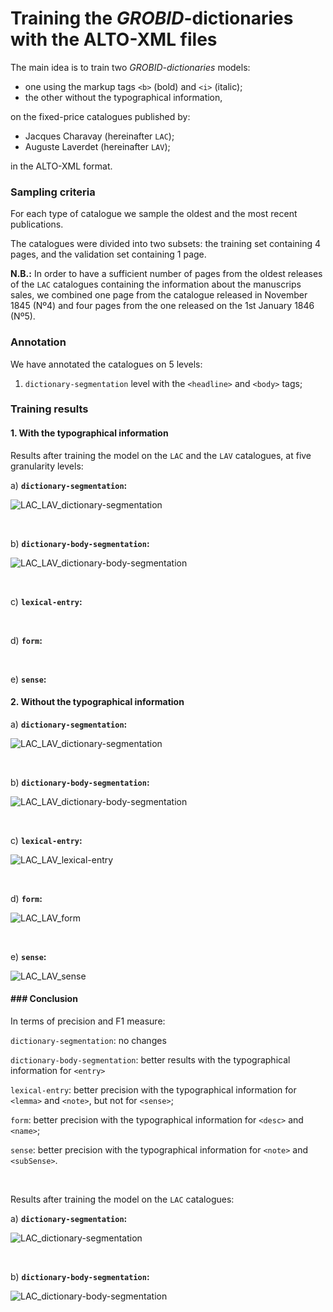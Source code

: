 # Training the *GROBID*-dictionaries with the ALTO-XML files

The main idea is to train two _GROBID-dictionaries_ models:

* one using the markup tags `<b>` (bold) and `<i>` (italic);
* the other without the typographical information,

on the fixed-price catalogues published by:

* Jacques Charavay (hereinafter `LAC`);
* Auguste Laverdet (hereinafter `LAV`);

in the ALTO-XML format.

### Sampling criteria

For each type of catalogue we sample the oldest and the most recent publications.

The catalogues were divided into two subsets: the training set containing 4 pages, and the validation set containing 1 page.

**N.B.:** In order to have a sufficient number of pages from the oldest releases of the `LAC` catalogues containing the information about the manuscrips sales, we combined one page from the catalogue released in November 1845 (Nº4) and four pages from the one released on the 1st January 1846 (Nº5).   

### Annotation 

We have annotated the catalogues on 5 levels:

1. `dictionary-segmentation` level with the `<headline>` and `<body>` tags;

### Training results

#### 1. With the typographical information

Results after training the model on the `LAC` and the `LAV` catalogues, at five granularity levels:

a) **`dictionary-segmentation`:**

 ![LAC_LAV_dictionary-segmentation](trainingData_LAC_typo/img/LAC_LAV_dictionary-segmentation.jpg)

<br/>

b) **`dictionary-body-segmentation`:**

![LAC_LAV_dictionary-body-segmentation](trainingData_LAC_typo/img/LAC_LAV_dictionary-body-segmentation.jpg)

<br/>

c) **`lexical-entry`:**





<br/>

d) **`form`:**



<br/>

e) **`sense`:**



#### 2. Without the typographical information

a) **`dictionary-segmentation`:**

![LAC_LAV_dictionary-segmentation](trainingData_LAC_sans_typo/img/LAC_LAV_dictionary-segmentation.jpg)



<br/>

b) **`dictionary-body-segmentation`:**

![LAC_LAV_dictionary-body-segmentation](trainingData_LAC_sans_typo/img/LAC_LAV_dictionary-body-segmentation.jpg)

<br/>

c) **`lexical-entry`:**

![LAC_LAV_lexical-entry](trainingData_LAC_sans_typo/img/LAC_LAV_lexical-entry.jpg)

<br/>

d)  **`form`:**

![LAC_LAV_form](trainingData_LAC_sans_typo/img/LAC_LAV_form.jpg)

<br/>

e)  **`sense`:**

![LAC_LAV_sense](trainingData_LAC_sans_typo/img/LAC_LAV_sense.jpg)

#### ### Conclusion

In terms of precision and F1 measure:

`dictionary-segmentation`: no changes

`dictionary-body-segmentation`: better results with the typographical information for `<entry>`

`lexical-entry`: better precision with the typographical information for `<lemma>` and `<note>`, but not for `<sense>`;

`form`: better precision with the typographical information for `<desc>` and `<name>`;

`sense`: better precision with the typographical information for `<note>` and `<subSense>`.

<br/>

Results after training the model on the `LAC` catalogues:

a) **`dictionary-segmentation`:**

![LAC_dictionary-segmentation](img/LAC_dictionary-segmentation.jpg)

<br/>

b) **`dictionary-body-segmentation`:**

![LAC_dictionary-body-segmentation](img/LAC_dictionary-body-segmentation.jpg)

<br/>